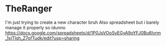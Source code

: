 # TheRanger
I'm just trying to create a new character bruh
Also spreadsheet but i barely manage it properly so idunno
https://docs.google.com/spreadsheets/d/1P0JsVOoSyEGyA9oYFJ0Bu6Iyrm_1xjTIsh_Z7ofTudk/edit?usp=sharing
